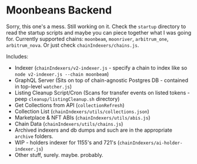 # Moonbeans Backend

Sorry, this one's a mess. Still working on it. Check the `startup` directory to read the startup scripts and maybe you can piece together what I was going for.
Currently supported chains: `moonbeam`, `moonriver`, `arbitrum_one`, `arbitrum_nova`. Or just check `chainIndexers/chains.js`.

Includes:
- Indexer (`chainIndexers/v2-indexer.js` - specify a chain to index like so `node v2-indexer.js --chain moonbeam`)
- GraphQL Server (Sits on top of chain-agnostic Postgres DB - contained in top-level `watcher.js`)
- Listing Cleanup Script/Cron (Scans for transfer events on listed tokens - peep `cleanup/listingCleanup.sh` directory)
- Get Collections from API (`collectionRefresh`)
- Collection List (`chainIndexers/utils/collections.json`)
- Marketplace & NFT ABIs (`chainIndexers/utils/abis.js`)
- Chain Data (`chainIndexers/utils/chains.js`)
- Archived indexers and db dumps and such are in the appropriate `archive` folders. 
- WIP - holders indexer for 1155's and 721's (`chainIndexers/ai-holder-indexer.js`)
- Other stuff, surely. maybe. probably.